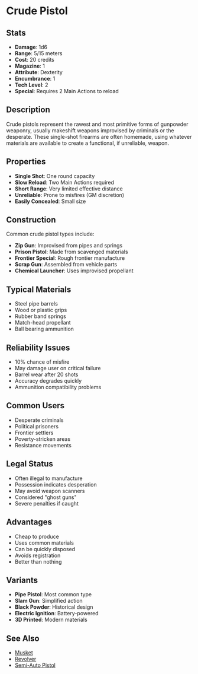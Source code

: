 # Crude Pistol

## Stats
- **Damage**: 1d6
- **Range**: 5/15 meters
- **Cost**: 20 credits
- **Magazine**: 1
- **Attribute**: Dexterity
- **Encumbrance**: 1
- **Tech Level**: 2
- **Special**: Requires 2 Main Actions to reload

## Description
Crude pistols represent the rawest and most primitive forms of gunpowder weaponry, usually makeshift weapons improvised by criminals or the desperate. These single-shot firearms are often homemade, using whatever materials are available to create a functional, if unreliable, weapon.

## Properties
- **Single Shot**: One round capacity
- **Slow Reload**: Two Main Actions required
- **Short Range**: Very limited effective distance
- **Unreliable**: Prone to misfires (GM discretion)
- **Easily Concealed**: Small size

## Construction
Common crude pistol types include:
- **Zip Gun**: Improvised from pipes and springs
- **Prison Pistol**: Made from scavenged materials
- **Frontier Special**: Rough frontier manufacture
- **Scrap Gun**: Assembled from vehicle parts
- **Chemical Launcher**: Uses improvised propellant

## Typical Materials
- Steel pipe barrels
- Wood or plastic grips
- Rubber band springs
- Match-head propellant
- Ball bearing ammunition

## Reliability Issues
- 10% chance of misfire
- May damage user on critical failure
- Barrel wear after 20 shots
- Accuracy degrades quickly
- Ammunition compatibility problems

## Common Users
- Desperate criminals
- Political prisoners
- Frontier settlers
- Poverty-stricken areas
- Resistance movements

## Legal Status
- Often illegal to manufacture
- Possession indicates desperation
- May avoid weapon scanners
- Considered "ghost guns"
- Severe penalties if caught

## Advantages
- Cheap to produce
- Uses common materials
- Can be quickly disposed
- Avoids registration
- Better than nothing

## Variants
- **Pipe Pistol**: Most common type
- **Slam Gun**: Simplified action
- **Black Powder**: Historical design
- **Electric Ignition**: Battery-powered
- **3D Printed**: Modern materials

## See Also
- [Musket](musket.md)
- [Revolver](revolver.md)
- [Semi-Auto Pistol](semi-auto-pistol.md)